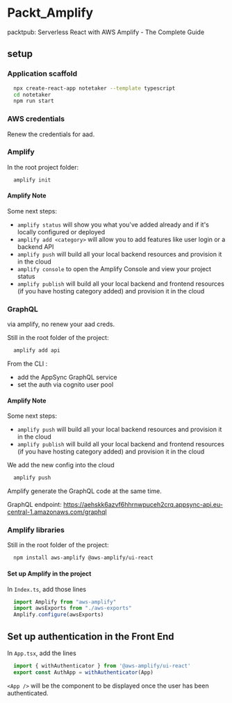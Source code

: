 # Packt_Amplify
packtpub: Serverless React with AWS Amplify - The Complete Guide

## setup

### Application scaffold

```sh
  npx create-react-app notetaker --template typescript
  cd notetaker
  npm run start
```

### AWS credentials

Renew the credentials for aad.

### Amplify

In the root project folder:
```sh
  amplify init
```

#### Amplify Note

Some next steps:
* ```amplify status``` will show you what you've added already and if it's locally configured or deployed
* ```amplify add <category>``` will allow you to add features like user login or a backend API
* ```amplify push``` will build all your local backend resources and provision it in the cloud
* ```amplify console``` to open the Amplify Console and view your project status
* ```amplify publish``` will build all your local backend and frontend resources (if you have hosting category added) and provision it in the cloud

### GraphQL

via amplify, no renew your aad creds.

Still in the root folder of the project:

```sh
  amplify add api
```

From the CLI :
* add the AppSync GraphQL service
* set the auth via cognito user pool

#### Amplify Note

Some next steps:
* ```amplify push``` will build all your local backend resources and provision it in the cloud
* ```amplify publish``` will build all your local backend and frontend resources (if you have hosting category added) and provision it in the cloud


We add the new config into the cloud
```sh
  amplify push
```

Amplify generate the GraphQL code at the same time.

GraphQL endpoint: https://aehskk6azvf6hhrnwpuceh2crq.appsync-api.eu-central-1.amazonaws.com/graphql

### Amplify libraries

Still in the root folder of the project:

```sh
  npm install aws-amplify @aws-amplify/ui-react
```

#### Set up Amplify in the project

In `Index.ts`, add those lines
```js
  import Amplify from "aws-amplify"
  import awsExports from "./aws-exports"
  Amplify.configure(awsExports)
```

## Set up authentication in the Front End

In `App.tsx`, add the lines
```js
  import { withAuthenticator } from '@aws-amplify/ui-react'
  export const AuthApp = withAuthenticator(App)
```

`<App />` will be the component to be displayed once the user has been authenticated.


